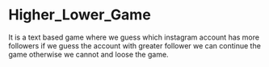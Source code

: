 # Higher_Lower_Game

It is a text based game where we guess which instagram account has more followers
if we guess the account with greater follower we can continue the game
otherwise we cannot and loose the game.
